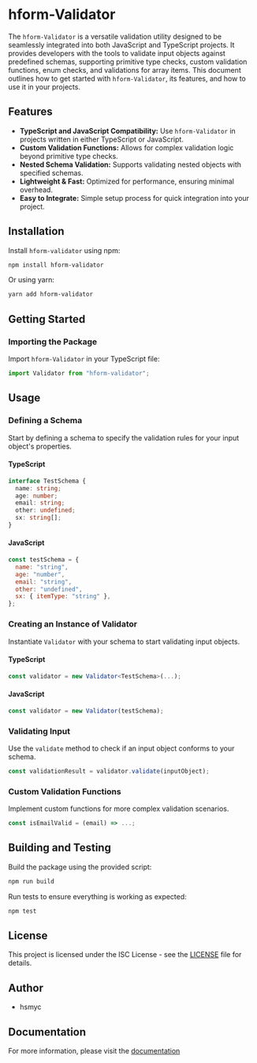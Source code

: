 # hform-Validator

The `hform-Validator` is a versatile validation utility designed to be seamlessly integrated into both JavaScript and TypeScript projects. It provides developers with the tools to validate input objects against predefined schemas, supporting primitive type checks, custom validation functions, enum checks, and validations for array items. This document outlines how to get started with `hform-Validator`, its features, and how to use it in your projects.

## Features

- **TypeScript and JavaScript Compatibility:** Use `hform-Validator` in projects written in either TypeScript or JavaScript.
- **Custom Validation Functions:** Allows for complex validation logic beyond primitive type checks.
- **Nested Schema Validation:** Supports validating nested objects with specified schemas.
- **Lightweight & Fast:** Optimized for performance, ensuring minimal overhead.
- **Easy to Integrate:** Simple setup process for quick integration into your project.

## Installation

Install `hform-validator` using npm:

```bash
npm install hform-validator
```

Or using yarn:

```bash
yarn add hform-validator
```

## Getting Started

### Importing the Package

Import `hform-Validator` in your TypeScript file:

```typescript
import Validator from "hform-validator";
```

## Usage

### Defining a Schema

Start by defining a schema to specify the validation rules for your input object's properties.

#### TypeScript

```typescript
interface TestSchema {
  name: string;
  age: number;
  email: string;
  other: undefined;
  sx: string[];
}
```

#### JavaScript

```javascript
const testSchema = {
  name: "string",
  age: "number",
  email: "string",
  other: "undefined",
  sx: { itemType: "string" },
};
```

### Creating an Instance of Validator

Instantiate `Validator` with your schema to start validating input objects.

#### TypeScript

```typescript
const validator = new Validator<TestSchema>(...);
```

#### JavaScript

```javascript
const validator = new Validator(testSchema);
```

### Validating Input

Use the `validate` method to check if an input object conforms to your schema.

```typescript
const validationResult = validator.validate(inputObject);
```

### Custom Validation Functions

Implement custom functions for more complex validation scenarios.

```typescript
const isEmailValid = (email) => ...;
```

## Building and Testing

Build the package using the provided script:

```bash
npm run build
```

Run tests to ensure everything is working as expected:

```bash
npm test
```

## License

This project is licensed under the ISC License - see the [LICENSE](LICENSE) file for details.

## Author

- hsmyc

## Documentation

For more information, please visit the [documentation](https://hsmyc.github.io/hform-validator/)
